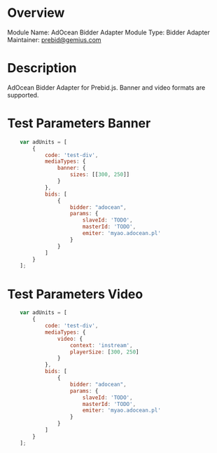 # Overview

Module Name: AdOcean Bidder Adapter
Module Type: Bidder Adapter
Maintainer: prebid@gemius.com

# Description

AdOcean Bidder Adapter for Prebid.js.
Banner and video formats are supported.

# Test Parameters Banner
```js
    var adUnits = [
        {
            code: 'test-div',
            mediaTypes: {
                banner: {
                    sizes: [[300, 250]]
                }
            },
            bids: [
                {
                    bidder: "adocean",
                    params: {
                        slaveId: 'TODO',
                        masterId: 'TODO',
                        emiter: 'myao.adocean.pl'
                    }
                }
            ]
        }
    ];
```
# Test Parameters Video
```js
    var adUnits = [
        {
            code: 'test-div',
            mediaTypes: {
                video: {
                    context: 'instream',
                    playerSize: [300, 250]
                }
            },
            bids: [
                {
                    bidder: "adocean",
                    params: {
                        slaveId: 'TODO',
                        masterId: 'TODO',
                        emiter: 'myao.adocean.pl'
                    }
                }
            ]
        }
    ];
```
